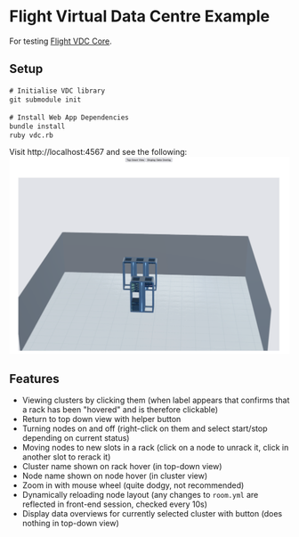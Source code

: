 # Flight Virtual Data Centre Example

For testing [Flight VDC Core](https://github.com/openflighthpc/flight-vdc-core).

## Setup 

```
# Initialise VDC library
git submodule init

# Install Web App Dependencies
bundle install
ruby vdc.rb
```

Visit http://localhost:4567 and see the following:
![](img/index.png)

## Features

- Viewing clusters by clicking them (when label appears that confirms that a rack has been "hovered" and is therefore clickable)
- Return to top down view with helper button
- Turning nodes on and off (right-click on them and select start/stop depending on current status) 
- Moving nodes to new slots in a rack (click on a node to unrack it, click in another slot to rerack it) 
- Cluster name shown on rack hover (in top-down view)
- Node name shown on node hover (in cluster view) 
- Zoom in with mouse wheel (quite dodgy, not recommended) 
- Dynamically reloading node layout (any changes to `room.yml` are reflected in front-end session, checked every 10s) 
- Display data overviews for currently selected cluster with button (does nothing in top-down view)

